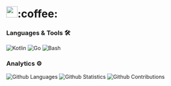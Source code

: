 
<h1><img src="https://emojis.slackmojis.com/emojis/images/1563481434/6016/meow_coffee.png" width="30"/>:coffee:</h1>

### Languages & Tools 🛠  
![Kotlin](https://img.shields.io/badge/-Kotlin-05122A?style=flat&color=green)&nbsp;![Go](https://img.shields.io/badge/-Go-05122A?style=flat&color=green)&nbsp;![Bash](https://img.shields.io/badge/-Bash-05122A?style=flat&color=green)&nbsp;  

### Analytics ⚙️

![Github Languages](https://github-readme-stats.vercel.app/api/top-langs/?username=camilaczup&layout=compact&count_private=true)
![Github Statistics](https://github-readme-stats.vercel.app/api/?username=camilaczup&count_private=true&show_icons=true)
![Github Contributions](https://github-readme-streak-stats.herokuapp.com/?user=camilaczup&hide_border=true)
